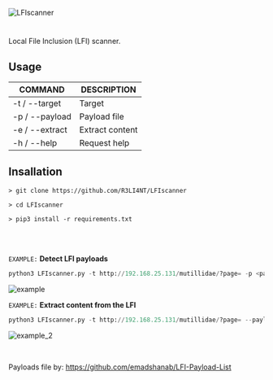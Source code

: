 ![LFIscanner](https://user-images.githubusercontent.com/75953873/177439268-5a14bd8b-c2ce-4ba1-98a8-e014bd9e0829.png)

<h1 align="center"></h1>

Local File Inclusion (LFI) scanner.

## Usage
| COMMAND | DESCRIPTION |
| ------------- | ------------- |
| -t / --target | Target |
| -p / --payload | Payload file |
| -e / --extract | Extract content |
| -h / --help | Request help |

## Insallation
```
> git clone https://github.com/R3LI4NT/LFIscanner

> cd LFIscanner

> pip3 install -r requirements.txt
```

</br>

</br>


`EXAMPLE:` **Detect LFI payloads**
```python
python3 LFIscanner.py -t http://192.168.25.131/mutillidae/?page= -p <payload-file>
```

![example](https://user-images.githubusercontent.com/75953873/177440070-5526fe9c-8455-492e-b0f6-eb47dfef74d6.png)

`EXAMPLE:` **Extract content from the LFI**
```python
python3 LFIscanner.py -t http://192.168.25.131/mutillidae/?page= --payload <payload-file> --extract
```

![example_2](https://user-images.githubusercontent.com/75953873/177440180-2e4eebbd-1b5b-44af-8d09-0b1e9ba4175e.png)

</br>

Payloads file by: https://github.com/emadshanab/LFI-Payload-List
